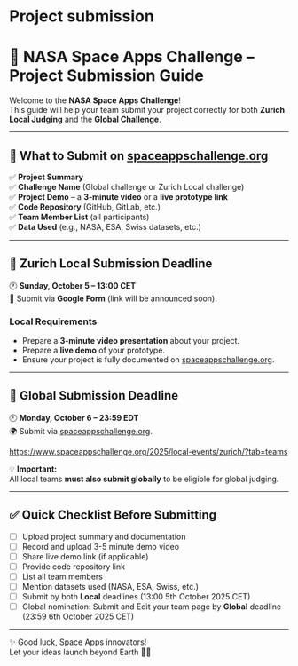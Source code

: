 # Project submission

# 🚀 NASA Space Apps Challenge – Project Submission Guide

Welcome to the **NASA Space Apps Challenge**!  
This guide will help your team submit your project correctly for both **Zurich Local Judging** and the **Global Challenge**.

---

## 📂 What to Submit on [spaceappschallenge.org](https://www.spaceappschallenge.org/)

✅ **Project Summary**  
✅ **Challenge Name** (Global challenge or Zurich Local challenge)  
✅ **Project Demo** – a **3-minute video** or a **live prototype link**  
✅ **Code Repository** (GitHub, GitLab, etc.)  
✅ **Team Member List** (all participants)  
✅ **Data Used** (e.g., NASA, ESA, Swiss datasets, etc.)  

---

## 📌 Zurich Local Submission Deadline
🕐 **Sunday, October 5 – 13:00 CET**  
📍 Submit via **Google Form** (link will be announced soon).  

### Local Requirements
- Prepare a **3-minute video presentation** about your project.  
- Prepare a **live demo** of your prototype.  
- Ensure your project is fully documented on [spaceappschallenge.org](https://www.spaceappschallenge.org/).  

---

## 📌 Global Submission Deadline
🕛 **Monday, October 6 – 23:59 EDT**  
🌍 Submit via [spaceappschallenge.org](https://www.spaceappschallenge.org/). 

https://www.spaceappschallenge.org/2025/local-events/zurich/?tab=teams

💡 **Important:**  
All local teams **must also submit globally** to be eligible for global judging.  

---

## ✅ Quick Checklist Before Submitting
- [ ] Upload project summary and documentation  
- [ ] Record and upload 3-5 minute demo video  
- [ ] Share live demo link (if applicable)  
- [ ] Provide code repository link  
- [ ] List all team members  
- [ ] Mention datasets used (NASA, ESA, Swiss, etc.)  
- [ ] Submit by both **Local**  deadlines  (13:00 5th October 2025 CET)
- [ ] Global nomination: Submit and Edit your team page by **Global** deadline (23:59 6th October 2025 CET)

---

✨ Good luck, Space Apps innovators!  
Let your ideas launch beyond Earth 🚀🌌


